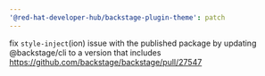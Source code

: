 ```yaml
---
'@red-hat-developer-hub/backstage-plugin-theme': patch
---
```


fix `style-inject`(ion) issue with the published package by updating @backstage/cli to a version that includes https://github.com/backstage/backstage/pull/27547
